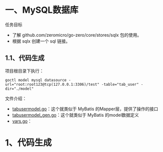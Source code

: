 

# 一、MySQL数据库

任务目标
- 了解 github.com/zeromicro/go-zero/core/stores/sqlx 包的使用。
- 根据 sqlx 创建一个 sql 链接。


## 1.1、代码生成

项目根目录下执行：
```shell
goctl model mysql datasource -url="root:root123@tcp(127.0.0.1:3306)/test" -table="tab_user" -dir="./model"
```

文件介绍：
- [tabusermodel.go](db_01_mysql%2Fmodel%2Ftabusermodel.go)：这个就类似于 MyBatis 的Mapper层，提供了操作的接口
- [tabusermodel_gen.go](db_01_mysql%2Fmodel%2Ftabusermodel_gen.go)：这个就类似于 MyBatis 的model数据定义
- [vars.go](db_01_mysql%2Fmodel%2Fvars.go)：



  


# 1、代码生成